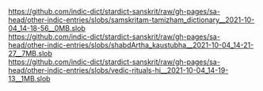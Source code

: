 https://github.com/indic-dict/stardict-sanskrit/raw/gh-pages/sa-head/other-indic-entries/slobs/samskritam-tamizham_dictionary__2021-10-04_14-18-56__0MB.slob  
https://github.com/indic-dict/stardict-sanskrit/raw/gh-pages/sa-head/other-indic-entries/slobs/shabdArtha_kaustubha__2021-10-04_14-21-27__7MB.slob  
https://github.com/indic-dict/stardict-sanskrit/raw/gh-pages/sa-head/other-indic-entries/slobs/vedic-rituals-hi__2021-10-04_14-19-13__1MB.slob  
